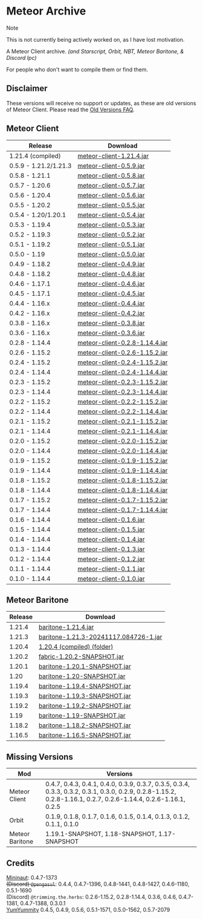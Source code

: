 # Meteor Archive

> [!NOTE]
> This is not currently being actively worked on, as I have lost motivation.

A Meteor Client archive. *(and Starscript, Orbit, NBT, Meteor Baritone, & Discord Ipc)*

For people who don't want to compile them or find them.

## Disclaimer

These versions will receive no support or updates, as these are old versions of Meteor Client. Please read the [Old Versions FAQ](https://meteorclient.com/faq/old-versions).

## Meteor Client

| Release             | Download                                                                                                                                   |
|---------------------|--------------------------------------------------------------------------------------------------------------------------------------------
| 1.21.4 (compiled) | [meteor-client-1.21.4.jar](https://github.com/ManInMyVan/meteor-archive/raw/main/files/meteor-client/meteor-client-1.21.4-local.jar)
| 0.5.9 - 1.21.2/1.21.3 | [meteor-client-0.5.9.jar](https://github.com/ManInMyVan/meteor-archive/raw/main/files/meteor-client/meteor-client-0.5.9.jar)               |
| 0.5.8 - 1.21.1      | [meteor-client-0.5.8.jar](https://github.com/ManInMyVan/meteor-archive/raw/main/files/meteor-client/meteor-client-0.5.8.jar)               |
| 0.5.7 - 1.20.6      | [meteor-client-0.5.7.jar](https://github.com/ManInMyVan/meteor-archive/raw/main/files/meteor-client/meteor-client-0.5.7.jar)               |
| 0.5.6 - 1.20.4      | [meteor-client-0.5.6.jar](https://github.com/ManInMyVan/meteor-archive/raw/main/files/meteor-client/meteor-client-0.5.6.jar)               |
| 0.5.5 - 1.20.2      | [meteor-client-0.5.5.jar](https://github.com/ManInMyVan/meteor-archive/raw/main/files/meteor-client/meteor-client-0.5.5.jar)               |
| 0.5.4 - 1.20/1.20.1 | [meteor-client-0.5.4.jar](https://github.com/ManInMyVan/meteor-archive/raw/main/files/meteor-client/meteor-client-0.5.4.jar)               |
| 0.5.3 - 1.19.4      | [meteor-client-0.5.3.jar](https://github.com/ManInMyVan/meteor-archive/raw/main/files/meteor-client/meteor-client-0.5.3.jar)               |
| 0.5.2 - 1.19.3      | [meteor-client-0.5.2.jar](https://github.com/ManInMyVan/meteor-archive/raw/main/files/meteor-client/meteor-client-0.5.2.jar)               |
| 0.5.1 - 1.19.2      | [meteor-client-0.5.1.jar](https://github.com/ManInMyVan/meteor-archive/raw/main/files/meteor-client/meteor-client-0.5.1.jar)               |
| 0.5.0 - 1.19        | [meteor-client-0.5.0.jar](https://github.com/ManInMyVan/meteor-archive/raw/main/files/meteor-client/meteor-client-0.5.0.jar)               |
| 0.4.9 - 1.18.2      | [meteor-client-0.4.9.jar](https://github.com/ManInMyVan/meteor-archive/raw/main/files/meteor-client/meteor-client-0.4.9.jar)               |
| 0.4.8 - 1.18.2      | [meteor-client-0.4.8.jar](https://github.com/ManInMyVan/meteor-archive/raw/main/files/meteor-client/meteor-client-0.4.8.jar)               |
| 0.4.6 - 1.17.1      | [meteor-client-0.4.6.jar](https://github.com/ManInMyVan/meteor-archive/raw/main/files/meteor-client/meteor-client-0.4.6.jar)               |
| 0.4.5 - 1.17.1      | [meteor-client-0.4.5.jar](https://github.com/ManInMyVan/meteor-archive/raw/main/files/meteor-client/meteor-client-0.4.5.jar)               |
| 0.4.4 - 1.16.x      | [meteor-client-0.4.4.jar](https://github.com/ManInMyVan/meteor-archive/raw/main/files/meteor-client/meteor-client-0.4.4.jar)               |
| 0.4.2 - 1.16.x      | [meteor-client-0.4.2.jar](https://github.com/ManInMyVan/meteor-archive/raw/main/files/meteor-client/meteor-client-0.4.2.jar)               |
| 0.3.8 - 1.16.x      | [meteor-client-0.3.8.jar](https://github.com/ManInMyVan/meteor-archive/raw/main/files/meteor-client/meteor-client-0.3.8.jar)               |
| 0.3.6 - 1.16.x      | [meteor-client-0.3.6.jar](https://github.com/ManInMyVan/meteor-archive/raw/main/files/meteor-client/meteor-client-0.3.6.jar)               |
| 0.2.8 - 1.14.4      | [meteor-client-0.2.8-1.14.4.jar](https://github.com/ManInMyVan/meteor-archive/raw/main/files/meteor-client/meteor-client-0.2.8-1.14.4.jar) |
| 0.2.6 - 1.15.2      | [meteor-client-0.2.6-1.15.2.jar](https://github.com/ManInMyVan/meteor-archive/raw/main/files/meteor-client/meteor-client-0.2.6-1.15.2.jar) |
| 0.2.4 - 1.15.2      | [meteor-client-0.2.4-1.15.2.jar](https://github.com/ManInMyVan/meteor-archive/raw/main/files/meteor-client/meteor-client-0.2.4-1.15.2.jar) |
| 0.2.4 - 1.14.4      | [meteor-client-0.2.4-1.14.4.jar](https://github.com/ManInMyVan/meteor-archive/raw/main/files/meteor-client/meteor-client-0.2.4-1.14.4.jar) |
| 0.2.3 - 1.15.2      | [meteor-client-0.2.3-1.15.2.jar](https://github.com/ManInMyVan/meteor-archive/raw/main/files/meteor-client/meteor-client-0.2.3-1.15.2.jar) |
| 0.2.3 - 1.14.4      | [meteor-client-0.2.3-1.14.4.jar](https://github.com/ManInMyVan/meteor-archive/raw/main/files/meteor-client/meteor-client-0.2.3-1.14.4.jar) |
| 0.2.2 - 1.15.2      | [meteor-client-0.2.2-1.15.2.jar](https://github.com/ManInMyVan/meteor-archive/raw/main/files/meteor-client/meteor-client-0.2.2-1.15.2.jar) |
| 0.2.2 - 1.14.4      | [meteor-client-0.2.2-1.14.4.jar](https://github.com/ManInMyVan/meteor-archive/raw/main/files/meteor-client/meteor-client-0.2.2-1.14.4.jar) |
| 0.2.1 - 1.15.2      | [meteor-client-0.2.1-1.15.2.jar](https://github.com/ManInMyVan/meteor-archive/raw/main/files/meteor-client/meteor-client-0.2.1-1.15.2.jar) |
| 0.2.1 - 1.14.4      | [meteor-client-0.2.1-1.14.4.jar](https://github.com/ManInMyVan/meteor-archive/raw/main/files/meteor-client/meteor-client-0.2.1-1.14.4.jar) |
| 0.2.0 - 1.15.2      | [meteor-client-0.2.0-1.15.2.jar](https://github.com/ManInMyVan/meteor-archive/raw/main/files/meteor-client/meteor-client-0.2.0-1.15.2.jar) |
| 0.2.0 - 1.14.4      | [meteor-client-0.2.0-1.14.4.jar](https://github.com/ManInMyVan/meteor-archive/raw/main/files/meteor-client/meteor-client-0.2.0-1.14.4.jar) |
| 0.1.9 - 1.15.2      | [meteor-client-0.1.9-1.15.2.jar](https://github.com/ManInMyVan/meteor-archive/raw/main/files/meteor-client/meteor-client-0.1.9-1.15.2.jar) |
| 0.1.9 - 1.14.4      | [meteor-client-0.1.9-1.14.4.jar](https://github.com/ManInMyVan/meteor-archive/raw/main/files/meteor-client/meteor-client-0.1.9-1.14.4.jar) |
| 0.1.8 - 1.15.2      | [meteor-client-0.1.8-1.15.2.jar](https://github.com/ManInMyVan/meteor-archive/raw/main/files/meteor-client/meteor-client-0.1.8-1.15.2.jar) |
| 0.1.8 - 1.14.4      | [meteor-client-0.1.8-1.14.4.jar](https://github.com/ManInMyVan/meteor-archive/raw/main/files/meteor-client/meteor-client-0.1.8-1.14.4.jar) |
| 0.1.7 - 1.15.2      | [meteor-client-0.1.7-1.15.2.jar](https://github.com/ManInMyVan/meteor-archive/raw/main/files/meteor-client/meteor-client-0.1.7-1.15.2.jar) |
| 0.1.7 - 1.14.4      | [meteor-client-0.1.7-1.14.4.jar](https://github.com/ManInMyVan/meteor-archive/raw/main/files/meteor-client/meteor-client-0.1.7-1.14.4.jar) |
| 0.1.6 - 1.14.4      | [meteor-client-0.1.6.jar](https://github.com/ManInMyVan/meteor-archive/raw/main/files/meteor-client/meteor-client-0.1.6.jar)               |
| 0.1.5 - 1.14.4      | [meteor-client-0.1.5.jar](https://github.com/ManInMyVan/meteor-archive/raw/main/files/meteor-client/meteor-client-0.1.5.jar)               |
| 0.1.4 - 1.14.4      | [meteor-client-0.1.4.jar](https://github.com/ManInMyVan/meteor-archive/raw/main/files/meteor-client/meteor-client-0.1.4.jar)               |
| 0.1.3 - 1.14.4      | [meteor-client-0.1.3.jar](https://github.com/ManInMyVan/meteor-archive/raw/main/files/meteor-client/meteor-client-0.1.3.jar)               |
| 0.1.2 - 1.14.4      | [meteor-client-0.1.2.jar](https://github.com/ManInMyVan/meteor-archive/raw/main/files/meteor-client/meteor-client-0.1.2.jar)               |
| 0.1.1 - 1.14.4      | [meteor-client-0.1.1.jar](https://github.com/ManInMyVan/meteor-archive/raw/main/files/meteor-client/meteor-client-0.1.1.jar)               |
| 0.1.0 - 1.14.4      | [meteor-client-0.1.0.jar](https://github.com/ManInMyVan/meteor-archive/raw/main/files/meteor-client/meteor-client-0.1.0.jar)               |

## Meteor Baritone

| Release | Download                                                                                                                          |
|---------|-----------------------------------------------------------------------------------------------------------------------------------|
| 1.21.4  | [baritone-1.21.4.jar](https://github.com/ManInMyVan/meteor-archive/raw/main/files/baritone/baritone-meteor-1.21.4.jar)
| 1.21.3  | [baritone-1.21.3-20241117.084726-1.jar](https://github.com/ManInMyVan/meteor-archive/raw/main/files/baritone/baritone-1.21.3-20241117.084726-1.jar)     |
| 1.20.4  | [1.20.4 (compiled) (folder)](https://github.com/ManInMyVan/meteor-archive/tree/main/files/baritone/1.20.4)                            |
| 1.20.2  | [fabric-1.20.2-SNAPSHOT.jar](https://github.com/ManInMyVan/meteor-archive/raw/main/files/baritone/fabric-1.20.2-SNAPSHOT.jar)     |
| 1.20.1  | [baritone-1.20.1-SNAPSHOT.jar](https://github.com/ManInMyVan/meteor-archive/raw/main/files/baritone/baritone-1.20.1-SNAPSHOT.jar) |
| 1.20    | [baritone-1.20-SNAPSHOT.jar](https://github.com/ManInMyVan/meteor-archive/raw/main/files/baritone/baritone-1.20-SNAPSHOT.jar)     |
| 1.19.4  | [baritone-1.19.4-SNAPSHOT.jar](https://github.com/ManInMyVan/meteor-archive/raw/main/files/baritone/baritone-1.19.4-SNAPSHOT.jar) |
| 1.19.3  | [baritone-1.19.3-SNAPSHOT.jar](https://github.com/ManInMyVan/meteor-archive/raw/main/files/baritone/baritone-1.19.3-SNAPSHOT.jar) |
| 1.19.2  | [baritone-1.19.2-SNAPSHOT.jar](https://github.com/ManInMyVan/meteor-archive/raw/main/files/baritone/baritone-1.19.2-SNAPSHOT.jar) |
| 1.19    | [baritone-1.19-SNAPSHOT.jar](https://github.com/ManInMyVan/meteor-archive/raw/main/files/baritone/baritone-1.19-SNAPSHOT.jar)     |
| 1.18.2  | [baritone-1.18.2-SNAPSHOT.jar](https://github.com/ManInMyVan/meteor-archive/raw/main/files/baritone/baritone-1.18.2-SNAPSHOT.jar) |
| 1.16.5  | [baritone-1.16.5-SNAPSHOT.jar](https://github.com/ManInMyVan/meteor-archive/raw/main/files/baritone/baritone-1.16.5-SNAPSHOT.jar) |

## Missing Versions

| Mod             | Versions                                                                                                                                                        |
|-----------------|-----------------------------------------------------------------------------------------------------------------------------------------------------------------|
| Meteor Client   | 0.4.7, 0.4.3, 0.4.1, 0.4.0, 0.3.9, 0.3.7, 0.3.5, 0.3.4, 0.3.3, 0.3.2, 0.3.1, 0.3.0, 0.2.9, 0.2.8-1.15.2, 0.2.8-1.16.1, 0.2.7, 0.2.6-1.14.4, 0.2.6-1.16.1, 0.2.5 |
| Orbit           | 0.1.9, 0.1.8, 0.1.7, 0.1.6, 0.1.5, 0.1.4, 0.1.3, 0.1.2, 0.1.1, 0.1.0                                                                                            |
| Meteor Baritone | 1.19.1-SNAPSHOT, 1.18-SNAPSHOT, 1.17-SNAPSHOT                                                                                                                   |

## Credits

[Mininaut](https://github.com/Mininaut): 0.4.7-1373\
~~(Discord) `@pengasul`~~: 0.4.4, 0.4.7-1396, 0.4.8-1441, 0.4.8-1427, 0.4.6-1180, 0.5.1-1690\
(Discord) `@trimming.the.herbs`: 0.2.6-1.15.2, 0.2.8-1.14.4, 0.3.6, 0.4.6, 0.4.7-1381, 0.4.7-1388, 0.3.0.1\
[YumYummity](https://github.com/YumYummity) 0.4.5, 0.4.9, 0.5.6, 0.5.1-1571, 0.5.0-1562, 0.5.7-2079
